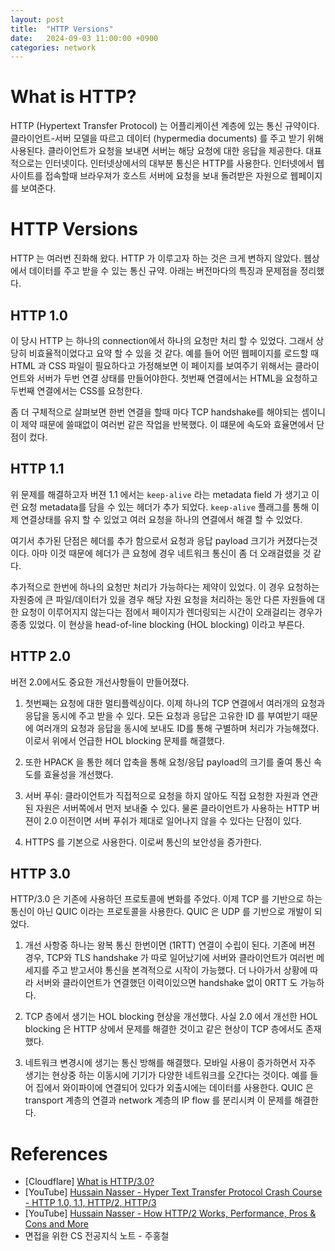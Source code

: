 ```yaml
---
layout: post
title:  "HTTP Versions"
date:   2024-09-03 11:00:00 +0900
categories: network
---
```

# What is HTTP?
HTTP (Hypertext Transfer Protocol) 는 어플리케이션 계층에 있는 통신 규약이다. 클라이언트-서버 모델을 따르고 데이터 (hypermedia documents) 를 주고 받기 위해 사용된다. 클라이언트가 요청을 보내면 서버는 해당 요청에 대한 응답을 제공한다. 대표적으로는 인터넷이다. 인터넷상에서의 대부분 통신은 HTTP를 사용한다. 인터넷에서 웹사이트를 접속할때 브라우져가 호스트 서버에 요청을 보내 돌려받은 자원으로 웹페이지를 보여준다.

# HTTP Versions
HTTP 는 여러번 진화해 왔다. HTTP 가 이루고자 하는 것은 크게 변하지 않았다. 웹상에서 데이터를 주고 받을 수 있는 통신 규약. 아래는 버전마다의 특징과 문제점을 정리했다.

## HTTP 1.0
이 당시 HTTP 는 하나의 connection에서 하나의 요청만 처리 할 수 있었다. 그래서 상당히 비효율적이었다고 요약 할 수 있을 것 같다. 예를 들어 어떤 웹페이지를 로드할 때 HTML 과 CSS 파일이 필요하다고 가정해보면 이 페이지를 보여주기 위해서는 클라이언트와 서버가 두번 연결 상태를 만들어야한다. 첫번째 연결에서는 HTML을 요청하고 두번째 연결에서는 CSS를 요청한다.

좀 더 구체적으로 살펴보면 한번 연결을 할때 마다 TCP handshake를 해야되는 셈이니 이 제약 때문에 쓸때없이 여러번 같은 작업을 반복했다. 이 떄문에 속도와 효율면에서 단점이 컸다.

## HTTP 1.1
위 문제를 해결하고자 버젼 1.1 에서는 `keep-alive` 라는 metadata field 가 생기고 이런 요청 metadata를 담을 수 있는 헤더가 추가 되었다. `keep-alive` 플래그를 통해 이제 연결상태를 유지 할 수 있었고 여러 요청을 하나의 연결에서 해결 할 수 있었다.

여기서 추가된 단점은 헤더를 추가 함으로서 요청과 응답 payload 크기가 커졌다는것이다. 아마 이것 때문에 헤더가 큰 요청에 경우 네트워크 통신이 좀 더 오래걸렸을 것 같다.

추가적으로 한번에 하나의 요청만 처리가 가능하다는 제약이 있었다. 이 경우 요청하는 자원중에 큰 파일/데이터가 있을 경우 해당 자원 요청을 처리하는 동안 다른 자원들에 대한 요청이 이루어지지 않는다는 점에서 페이지가 렌더링되는 시간이 오래걸리는 경우가 종종 있었다. 이 현상을 head-of-line blocking (HOL blocking) 이라고 부른다.

## HTTP 2.0
버전 2.0에서도 중요한 개선사항들이 만들어졌다.
1. 첫번째는 요청에 대한 멀티플렉싱이다. 이제 하나의 TCP 연결에서 여러개의 요청과 응답을 동시에 주고 받을 수 있다.
모든 요청과 응답은 고유한 ID 를 부여받기 때문에 여러개의 요청과 응답을 동시에 보내도 ID를 통해 구별하며 처리가 가능해졌다. 이로서 위에서 언급한 HOL blocking 문제를 해결했다.

2. 또한 HPACK 을 통한 헤더 압축을 통해 요청/응답 payload의 크기를 줄여 통신 속도를 효율성을 개선했다.

3. 서버 푸쉬: 클라이언트가 직접적으로 요청을 하지 않아도 직접 요청한 자원과 연관된 자원은 서버쪽에서 먼저 보내줄 수 있다. 물론 클라이언트가 사용하는 HTTP 버젼이 2.0 이전이면 서버 푸쉬가 제대로 일어나지 않을 수 있다는 단점이 있다.

4. HTTPS 를 기본으로 사용한다. 이로써 통신의 보안성을 증가한다.

## HTTP 3.0
HTTP/3.0 은 기존에 사용하던 프로토콜에 변화를 주었다. 이제 TCP 를 기반으로 하는 통신이 아닌 QUIC 이라는 프로토콜을 사용한다. QUIC 은 UDP 를 기반으로 개발이 되었다.

1. 개선 사항중 하나는 왕복 통신 한번이면 (1RTT) 연결이 수립이 된다. 기존에 버젼 경우, TCP와 TLS handshake 가 따로 일어났기에 서버와 클라이언트가 여러번 메세지를 주고 받고서야 통신을 본격적으로 시작이 가능했다. 더 나아가서 상황에 따라 서버와 클라이언트가 연결했던 이력이있으면 handshake 없이 0RTT 도 가능하다.

2. TCP 층에서 생기는 HOL blocking 현상을 개선했다. 사실 2.0 에서 개선한 HOL blocking 은 HTTP 상에서 문제를 해결한 것이고 같은 현상이 TCP 층에서도 존재했다. 

3. 네트워크 변경시에 생기는 통신 방해를 해결했다. 모바일 사용이 증가하면서 자주 생기는 현상중 하는 이동시에 기기가 다양한 네트워크를 오간다는 것이다. 예를 들어 집에서 와이파이에 연결되어 있다가 외출시에는 데이터를 사용한다. QUIC 은 transport 계층의 연결과 network 계층의 IP flow 를 분리시켜 이 문제를 해결한다.

# References
* [Cloudflare] [What is HTTP/3.0?](https://www.cloudflare.com/learning/performance/what-is-http3/#:~:text=HTTP%2F3%20is%20the%20first,support%20switching%20rapidly%20between%20networks.)
* [YouTube] [Hussain Nasser - Hyper Text Transfer Protocol Crash Course - HTTP 1.0, 1.1, HTTP/2, HTTP/3](https://www.youtube.com/watch?v=0OrmKCB0UrQ)
* [YouTube] [Hussain Nasser - How HTTP/2 Works, Performance, Pros & Cons and More](https://www.youtube.com/watch?v=fVKPrDrEwTI)
* 면접을 위한 CS 전공지식 노트 - 주홍철